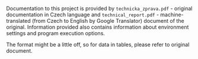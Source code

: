 Documentation to this project is provided by `technicka_zprava.pdf` - original documentation in Czech language and `technical_report.pdf` - machine-translated (from Czech to English by Google Translator) document of the original. Information provided also contains information about environment settings and program execution options.

The format might be a little off, so for data in tables, please refer to original document.
